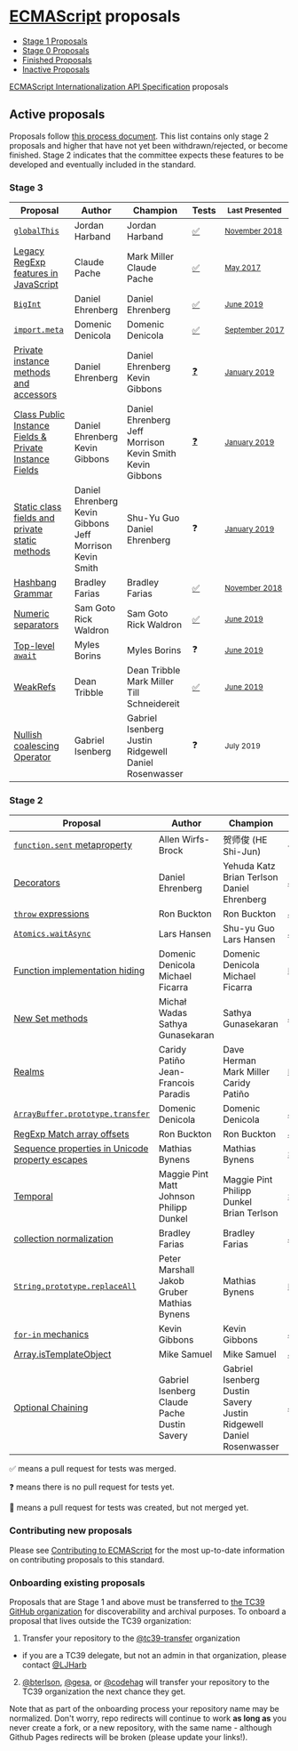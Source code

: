 # [ECMAScript](https://github.com/tc39/ecma262) proposals

* [Stage 1 Proposals](stage-1-proposals.md)
* [Stage 0 Proposals](stage-0-proposals.md)
* [Finished Proposals](finished-proposals.md)
* [Inactive Proposals](inactive-proposals.md)

[ECMAScript Internationalization API Specification](ecma402/README.md) proposals

## Active proposals

Proposals follow [this process document](https://tc39.github.io/process-document/).
This list contains only stage 2 proposals and higher that have not yet been withdrawn/rejected, or become finished.
Stage 2 indicates that the committee expects these features to be developed and eventually included in the standard.

### Stage 3

| Proposal                                                                       | Author                                                                  | Champion                                                                | Tests                                          | <sub>Last Presented</sub>                               |
| ------------------------------------------------------------------------------ | ----------------------------------------------------------------------- | ----------------------------------------------------------------------- | ---------------------------------------------- | --------------------------------------------------------|
| [`globalThis`][globalThis]                                                     | Jordan Harband                                                          | Jordan Harband                                                          | [:white_check_mark:][tests-global]             | <sub>[November&nbsp;2018][globalThis-notes]</sub>       |
| [Legacy RegExp features in JavaScript][regexp-legacy]                          | Claude Pache                                                            | Mark Miller<br />Claude Pache                                           | [:white_check_mark:][tests-regexp-legacy]      | <sub>[May&nbsp;2017][regexp-legacy-notes]</sub>         |
| [`BigInt`][bigint]                                                             | Daniel Ehrenberg                                                        | Daniel Ehrenberg                                                        | [:white_check_mark:][tests-bigint]             | <sub>[June&nbsp;2019][bigint-notes]</sub>               |
| [`import.meta`][import-meta]                                                   | Domenic Denicola                                                        | Domenic Denicola                                                        | [:white_check_mark:][tests-import-meta]        | <sub>[September&nbsp;2017][import-meta-notes]</sub>     |
| [Private instance methods and accessors][private-methods]                      | Daniel Ehrenberg                                                        | Daniel Ehrenberg<br />Kevin Gibbons                                     | [:question:][tests-private-methods]            | <sub>[January&nbsp;2019][class-fields-notes]</sub>      |
| [Class Public Instance Fields & Private Instance Fields][class-fields]         | Daniel Ehrenberg<br />Kevin Gibbons                                     | Daniel Ehrenberg<br />Jeff Morrison<br />Kevin Smith<br />Kevin Gibbons | [:question:][tests-class-fields]               | <sub>[January&nbsp;2019][class-fields-notes]</sub>      |
| [Static class fields and private static methods][static-class-features]        | Daniel Ehrenberg<br />Kevin Gibbons<br />Jeff Morrison<br />Kevin Smith | Shu-Yu Guo<br />Daniel Ehrenberg                                        | :question:                                     | <sub>[January&nbsp;2019][class-fields-notes]</sub>      |
| [Hashbang Grammar][hashbang-grammar]                                           | Bradley Farias                                                          | Bradley Farias                                                          | [:white_check_mark:][tests-hashbang-grammar]   | <sub>[November&nbsp;2018][hashbang-notes]</sub>         |
| [Numeric separators][numeric_separators]                                       | Sam Goto<br />Rick Waldron                                              | Sam Goto<br />Rick Waldron                                              | [:white_check_mark:][tests-numeric_separators] | <sub>[June&nbsp;2019][numeric_separators-notes]</sub>   |
| [Top-level `await`][await]                                                     | Myles Borins                                                            | Myles Borins                                                            | :question:                                     | <sub>[June&nbsp;2019][await-notes]</sub>                |
| [WeakRefs][weakrefs]                                                           | Dean Tribble                                                            | Dean Tribble<br />Mark Miller<br />Till Schneidereit                    | [:white_check_mark:][tests-weakrefs]           | <sub>[June&nbsp;2019][weakrefs-notes]</sub>             |
| [Nullish coalescing Operator][nullish-coalescing]                              | Gabriel Isenberg                                                        | Gabriel Isenberg<br />Justin Ridgewell<br />Daniel Rosenwasser          | :question:                                     | <sub>July 2019</sub>                                    |


### Stage 2

| Proposal                                                                       | Author                                                | Champion                                                                          | <sub>Last Presented</sub>                                           |
| ------------------------------------------------------------------------------ | ----------------------------------------------------- | --------------------------------------------------------------------------------- | ------------------------------------------------------------------- |
| [`function.sent` metaproperty][function-sent]                                  | Allen Wirfs-Brock                                     | 贺师俊 (HE Shi-Jun)                                                               | <sub>July 2019</sub>                                                |
| [Decorators][decorators]                                                       | Daniel Ehrenberg                                      | Yehuda Katz<br />Brian Terlson<br />Daniel Ehrenberg                              | <sub>[January&nbsp;2019][decorators-notes]</sub>                    |
| [`throw` expressions][throw-expressions]                                       | Ron Buckton                                           | Ron Buckton                                                                       | <sub>[January&nbsp;2018][throw-expressions-notes]</sub>             |
| [`Atomics.waitAsync`][nonblocking]                                             | Lars Hansen                                           | Shu-yu Guo<br />Lars Hansen                                                       | <sub>[June&nbsp;2019][nonblocking-notes]</sub>                      |
| [Function implementation hiding][censorship]                                   | Domenic Denicola<br />Michael Ficarra                 | Domenic Denicola<br />Michael Ficarra                                             | <sub>[May&nbsp;2018][censorship-notes]</sub>                        |
| [New Set methods][set-methods]                                                 | Michał Wadas<br />Sathya Gunasekaran                  | Sathya Gunasekaran                                                                | <sub>[January&nbsp;2019][set-methods-notes]</sub>                   |
| [Realms][realms]                                                               | Caridy Patiño<br />Jean-Francois Paradis              | Dave Herman<br />Mark Miller<br />Caridy Patiño                                   | <sub>[May&nbsp;2018][realms-notes]</sub>                            |
| [`ArrayBuffer.prototype.transfer`][buffer-transfer]                            | Domenic Denicola                                      | Domenic Denicola                                                                  | <sub>[July&nbsp;2018][buffer-transfer-notes]</sub>                  |
| [RegExp Match array offsets][regex-offsets]                                    | Ron Buckton                                           | Ron Buckton                                                                       | <sub>[July&nbsp;2018][regex-offsets-notes]</sub>                    |
| [Sequence properties in Unicode property escapes][unicode-sequence-properties] | Mathias Bynens                                        | Mathias Bynens                                                                    | <sub>[September&nbsp;2018][unicode-sequence-properties-notes]</sub> |
| [Temporal][temporal]                                                           | Maggie Pint<br />Matt Johnson<br />Philipp Dunkel     | Maggie Pint<br />Philipp Dunkel<br />Brian Terlson                                | <sub>[September&nbsp;2018][temporal-notes]</sub>                    |
| [collection normalization][collection-rekey]                                   | Bradley Farias                                        | Bradley Farias                                                                    | <sub>[January&nbsp;2019][richer-keys-notes]</sub>                   |
| [`String.prototype.replaceAll`][replace-all]                                   | Peter Marshall<br />Jakob Gruber<br />Mathias Bynens  | Mathias Bynens                                                                    | <sub>[March&nbsp;2019][replace-all-notes]</sub>                     |
| [`for-in` mechanics][for-in-mechanics]                                         | Kevin Gibbons                                         | Kevin Gibbons                                                                     | <sub>[June&nbsp;2019][for-in-mechanics-notes]</sub>                 |
| [Array.isTemplateObject][isTemplateObject]                                     | Mike Samuel                                           | Mike Samuel                                                                       | <sub>[June&nbsp;2019][isTemplateObject-notes]</sub>                 |
| [Optional Chaining][chaining]                                                  | Gabriel Isenberg<br />Claude Pache<br />Dustin Savery | Gabriel Isenberg<br />Dustin Savery<br />Justin Ridgewell<br />Daniel Rosenwasser | <sub>[June&nbsp;2019][chaining-notes]</sub>                         |

:white_check_mark: means a pull request for tests was merged.

:question: means there is no pull request for tests yet.

:construction: means a pull request for tests was created, but not merged yet.

### Contributing new proposals

Please see [Contributing to ECMAScript](https://github.com/tc39/ecma262/blob/master/CONTRIBUTING.md) for the most up-to-date information on contributing proposals to this standard.

### Onboarding existing proposals

Proposals that are Stage 1 and above must be transferred to [the TC39 GitHub organization](https://github.com/tc39) for discoverability and archival purposes. To onboard a proposal that lives outside the TC39 organization:

1. Transfer your repository to the [@tc39-transfer](http://github.com/tc39-transfer) organization
  - if you are a TC39 delegate, but not an admin in that organization, please contact [@LJHarb](https://github.com/ljharb)
2. [@bterlson](https://github.com/bterlson), [@gesa](https://github.com/gesa), or [@codehag](https://github.com/codehag) will transfer your repository to the TC39 organization the next chance they get.

Note that as part of the onboarding process your repository name may be normalized. Don't worry, repo redirects will continue to work **as long as** you never create a fork, or a new repository, with the same name - although Github Pages redirects will be broken (please update your links!).

[globalThis]: https://github.com/tc39/proposal-global
[globalThis-notes]: https://github.com/tc39/tc39-notes/blob/master/meetings/2018-11/nov-29.md#kevins-1pm-talk
[regexp-legacy]: https://github.com/tc39/proposal-regexp-legacy-features
[regexp-legacy-notes]: https://github.com/tc39/tc39-notes/blob/master/meetings/2017-05/may-25.md#15ia-regexp-legacy-features-for-stage-3
[bigint]: https://github.com/tc39/proposal-bigint
[bigint-notes]: https://github.com/tc39/tc39-notes/blob/master/meetings/2019-06/june-4.md#bigint-to-stage-4
[class-fields]: https://github.com/tc39/proposal-class-fields
[class-fields-notes]: https://github.com/tc39/tc39-notes/blob/master/meetings/2019-01/jan-30.md#private-fields-and-methods-refresher
[function-sent]: https://github.com/allenwb/ESideas/blob/master/Generator%20metaproperty.md
[function-sent-notes]: https://github.com/tc39/tc39-notes/blob/master/meetings/2015-11/nov-17.md#functionsent
[decorators]: http://github.com/tc39/proposal-decorators
[decorators-notes]: https://github.com/tc39/tc39-notes/blob/master/meetings/2019-01/jan-30.md#decorators-for-stage-3
[import-meta]: https://github.com/tc39/proposal-import-meta
[import-meta-notes]: https://github.com/tc39/tc39-notes/blob/master/meetings/2017-09/sept-27.md#12iiic-importmeta-for-stage-3
[numeric_separators]: https://github.com/tc39/proposal-numeric-separator
[numeric_separators-notes]: https://github.com/tc39/tc39-notes/blob/master/meetings/2019-03/mar-28.md#decorator-based-extended-numeric-literals-status-update-and-numeric-separators-for-stage-3
[tests-numeric_separators]: https://test262.report/features/numeric-separator-literal
[private-methods]: https://github.com/tc39/proposal-private-methods
[private-methods-notes]: https://github.com/tc39/tc39-notes/blob/master/meetings/2019-01/jan-30.md#private-fields-and-methods-refresher
[weakrefs]: https://github.com/tc39/proposal-weakrefs
[weakrefs-notes]: https://github.com/tc39/tc39-notes/blob/master/meetings/2019-06/june-6.md#weakrefs
[tests-weakrefs]: https://github.com/tc39/test262/pull/2192
[realms]: https://github.com/tc39/proposal-realms
[realms-notes]: https://github.com/tc39/tc39-notes/blob/master/meetings/2018-05/may-23.md#realms
[temporal]: https://github.com/tc39/proposal-temporal
[temporal-notes]: https://github.com/tc39/tc39-notes/blob/master/meetings/2018-09/sept-27.md#temporal-for-stage-2
[nonblocking]: https://github.com/tc39/proposal-atomics-wait-async
[nonblocking-notes]: https://github.com/tc39/tc39-notes/blob/master/meetings/2019-06/june-4.md#atomicswaitasync-asking-for-stage-3-reviewers
[throw-expressions]: https://github.com/tc39/proposal-throw-expressions
[throw-expressions-notes]: https://github.com/tc39/tc39-notes/blob/master/meetings/2018-01/jan-24.md#13iiii-throw-expressions-for-stage-3
[replace-all]: https://github.com/tc39/proposal-string-replaceall
[replace-all-notes]: https://github.com/tc39/tc39-notes/blob/master/meetings/2019-03/mar-26.md#stringprototypereplaceall-for-stage-2
[static-class-features]: http://github.com/tc39/proposal-static-class-features/
[static-class-features-notes]: https://github.com/tc39/tc39-notes/blob/master/meetings/2018-05/may-23.md#static-class-features-for-stage-3
[tests-global]: https://github.com/tc39/test262/issues/765
[tests-import-meta]: https://github.com/tc39/test262/pull/1888
[tests-regexp-legacy]: https://github.com/tc39/test262/issues/1165
[tests-bigint]: https://github.com/tc39/test262/issues/1056
[tests-private-methods]: https://github.com/tc39/test262/issues/1343
[tests-numeric_separators]: https://github.com/tc39/test262/issues/1051
[tests-class-fields]: https://github.com/tc39/test262/issues/1161
[censorship]: https://github.com/domenic/proposal-function-implementation-hiding
[censorship-notes]: https://github.com/tc39/tc39-notes/blob/master/meetings/2018-05/may-24.md#functionprototypetostring-censorship-for-stage-2-continued-discussion
[await]: https://github.com/tc39/proposal-top-level-await
[await-notes]: https://github.com/tc39/tc39-notes/blob/master/meetings/2019-06/june-6.md#top-level-await-for-stage-3
[set-methods]: https://github.com/tc39/set-methods
[set-methods-notes]: https://github.com/tc39/tc39-notes/blob/master/meetings/2019-01/jan-29.md#update-on-set-methods
[collection-methods]: https://github.com/tc39/collection-methods
[collection-methods-notes]: https://github.com/tc39/tc39-notes/blob/master/meetings/2018-01/jan-23.md#13iiik-new-set-builtin-methods-for-stage-2
[hashbang-grammar]: https://github.com/tc39/proposal-hashbang
[tests-hashbang-grammar]: https://github.com/tc39/test262/pull/2065
[hashbang-notes]: https://github.com/tc39/tc39-notes/blob/master/meetings/2018-11/nov-28.md#hash-bang-grammar
[richer-keys]: https://github.com/tc39/proposal-richer-keys
[richer-keys-notes]: https://github.com/tc39/tc39-notes/blob/master/meetings/2019-01/jan-30.md#richer-keys-for-stage-2
[slice-notation]: https://github.com/tc39/proposal-slice-notation/
[slice-notation-notes]: https://github.com/tc39/tc39-notes/blob/master/meetings/2018-03/mar-22.md#slice-notation-for-stage-1
[logical-assignment]: https://github.com/tc39/proposal-logical-assignment
[logical-assignment-notes]: https://github.com/tc39/tc39-notes/blob/master/meetings/2018-03/mar-22.md#10ie-logical-assignment-operators-for-stage-1-cont
[unicode-sequence-properties]: https://github.com/tc39/proposal-regexp-unicode-sequence-properties
[unicode-sequence-properties-notes]: https://github.com/tc39/tc39-notes/blob/master/meetings/2019-01/jan-31.md#update-on-sequence-properties-in-unicode-property-escapes
[module-keys]: https://github.com/tc39/tc39-module-keys
[module-keys-notes]: https://github.com/tc39/tc39-notes/blob/master/meetings/2018-05/may-23.md#module-keys-strawman-for-stage-1
[static-blocks]: https://github.com/tc39/proposal-class-static-block#readme
[static-blocks-notes]: https://github.com/tc39/tc39-notes/blob/master/meetings/2018-05/may-23.md#class-static-block
[class-access-expressions]: https://github.com/tc39/proposal-class-access-expressions
[class-access-expressions-notes]: https://github.com/tc39/tc39-notes/blob/master/meetings/2018-05/may-23.md#class-access-expressions
[matching]: https://github.com/tc39/proposal-pattern-matching
[matching-notes]: https://github.com/tc39/tc39-notes/blob/master/meetings/2018-05/may-24.md#pattern-matching-for-stage-1
[regex-offsets]: https://github.com/tc39/proposal-regexp-match-offsets
[regex-offsets-notes]: https://github.com/tc39/tc39-notes/blob/master/meetings/2018-07/july-25.md#regexp-match-offsets
[buffer-transfer]: https://github.com/domenic/proposal-arraybuffer-transfer/
[buffer-transfer-notes]: https://github.com/tc39/tc39-notes/blob/master/meetings/2018-07/july-24.md#arraybufferprototypetransfer
[resource-management]: https://github.com/tc39/proposal-using-statement
[resource-management-notes]: https://github.com/tc39/tc39-notes/blob/master/meetings/2018-07/july-24.md#explicit-resource-management
[dynamic-modules]: https://github.com/guybedford/proposal-dynamic-modules
[dynamic-modules-notes]: https://github.com/tc39/tc39-notes/blob/master/meetings/2018-07/july-25.md#dynamic-modules
[standard-library]: https://github.com/tc39/proposal-javascript-standard-library
[standard-library-notes]: https://github.com/tc39/tc39-notes/blob/master/meetings/2018-07/july-26.md#javascript-standard-library
[modules-pragma]: https://github.com/tc39/proposal-modules-pragma
[modules-pragma-notes]: https://github.com/tc39/tc39-notes/blob/master/meetings/2017-07/jul-26.md#9ivb-modulescript-pragma-for-stage-2
[for-in-mechanics]: https://github.com/bakkot/for-in-exploration
[for-in-mechanics-notes]: https://github.com/tc39/tc39-notes/blob/master/meetings/2019-06/june-4.md#for-in-enumeration-order-for-stage-2
[uniform-date-parse]: https://github.com/tc39/proposal-uniform-interchange-date-parsing
[uniform-date-parse-notes]: https://github.com/tc39/tc39-notes/blob/master/meetings/2018-09/sept-26.md#uniform-parsing-of-quasi-standard-dateparse-input
[json-parse-source]: https://github.com/tc39/proposal-json-parse-with-source
[json-parse-source-notes]: https://github.com/tc39/tc39-notes/blob/master/meetings/2018-09/sept-27.md#jsonparse-source-text-access
[collection-rekey]: https://github.com/tc39-transfer/proposal-collection-normalization
[freeze-proto]: https://github.com/tc39/proposal-freeze-prototype
[freeze-proto-notes]: https://github.com/tc39/tc39-notes/blob/master/meetings/2019-01/jan-31.md#freezing-prototypes-for-stage-1
[new.initialize]: https://github.com/littledan/proposal-new-initialize
[new.initialize-notes]: https://github.com/tc39/tc39-notes/blob/master/meetings/2019-01/jan-31.md#newinitialize-for-stage-1
[iterator-helpers]: https://github.com/tc39/proposal-iterator-helpers
[iterator-helpers-notes]: https://github.com/tc39/tc39-notes/blob/master/meetings/2019-01/jan-31.md#iterator-helpers-for-stage-1
[promise-any]: https://github.com/tc39/proposal-promise-any
[private-declarations]: https://github.com/tc39/proposal-private-declarations
[for-in-mechanics]: https://github.com/bakkot/for-in-exploration
[for-in-mechanics-notes]: https://github.com/tc39/tc39-notes/blob/master/meetings/2018-09/sept-25.md#for-in-mechanics
[isTemplateObject]: https://github.com/tc39-transfer/proposal-array-is-template-object
[isTemplateObject-notes]: https://github.com/tc39/tc39-notes/blob/master/meetings/2019-06/june-5.md#arrayistemplateobject-for-stage-1-or-2
[chaining]: https://github.com/tc39/proposal-optional-chaining
[chaining-notes]: https://github.com/tc39/tc39-notes/blob/master/meetings/2019-06/june-5.md#optional-chaining-for-stage-2
[nullish-coalescing]: https://github.com/tc39/proposal-nullish-coalescing
[nullish-coalescing-notes]: https://github.com/tc39/tc39-notes/blob/master/meetings/2019-06/june-5.md#nullish-coalescing-for-stage-2
